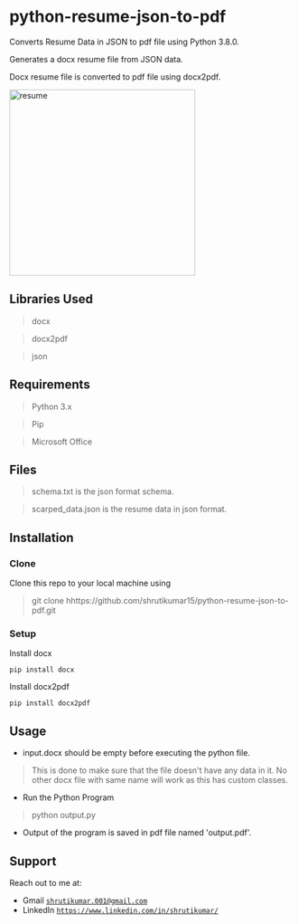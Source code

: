 # python-resume-json-to-pdf
Converts Resume Data in JSON to pdf file using Python 3.8.0.

Generates a docx resume file from JSON data.

Docx resume file is converted to pdf file using docx2pdf.

<img width="329" alt="resume" src="https://user-images.githubusercontent.com/41858958/78937229-bca47400-7acd-11ea-91b8-8e43e783a240.PNG">

## Libraries Used

> docx

> docx2pdf

> json

## Requirements

> Python 3.x

> Pip

> Microsoft Office

## Files

>schema.txt is the json format schema.

>scarped_data.json is the resume data in json format.

## Installation

### Clone
Clone this repo to your local machine using 
> git clone hhttps://github.com/shrutikumar15/python-resume-json-to-pdf.git

### Setup
Install docx
```
pip install docx
```
Install docx2pdf
```
pip install docx2pdf
```
## Usage

* input.docx should be empty before executing the python file.
> This is done to make sure that the file doesn't have any data in it. No other docx file with same name will work as this has custom classes. 

* Run the Python Program
> python output.py

* Output of the program is saved in pdf file named 'output.pdf'.


## Support

Reach out to me at:

- Gmail  <a href="http://shrutikumar.001@gmail.com" target="_blank">`shrutikumar.001@gmail.com`</a>
- LinkedIn  <a href="https://www.linkedin.com/in/shrutikumar/" target="_blank">`https://www.linkedin.com/in/shrutikumar/`</a>
